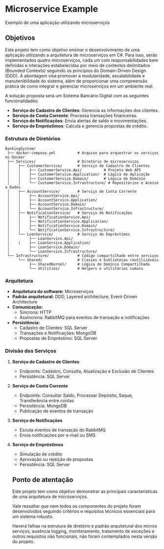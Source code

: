 # Microservice Example
Exemplo de uma aplicação utilizando microserviços

## Objetivos
Este projeto tem como objetivo ensinar o desenvolvimento de uma aplicação utilizando a arquitetura de microserviços em C#. Para isso, serão implementados quatro microserviços, cada um com responsabilidades bem definidas e interações estabelecidas por meio de contextos delimitados (Bounded Contexts) seguindo os princípios do Domain-Driven Design (DDD). A abordagem visa promover a modularidade, escalabilidade e manutenibilidade do sistema, além de proporcionar uma compreensão prática de como integrar e gerenciar microserviços em um ambiente real.

A solução proposta será um Sistema Bancário Digital com as seguintes funcionalidades:
- **Serviço de Cadastro de Clientes**: Gerencia as informações dos clientes.
- **Serviço de Conta Corrente**: Processa transações financeiras.
- **Serviço de Notificações**: Envia alertas de saldo e movimentações.
- **Serviço de Empréstimos**: Calcula e gerencia propostas de crédito.

### Estrutura de Diretórios
``` 
BankingSystem/
 ├── docker-compose.yml          # Arquivo para orquestrar os serviços no Docker
 ├── Services/                   # Diretório de microserviços
 │    ├── CustomerService/       # Serviço de Cadastro de Clientes
 │    │    ├── CustomerService.Api/          # Projeto Web API
 |    |    ├── CustomerService.Application/  # Lógica de Aplicação
 │    │    ├── CustomerService.Domain/       # Lógica de Domínio
 │    │    └── CustomerService.Infrastructure/ # Repositórios e Acesso a Dados
 │    ├── AccountService/        # Serviço de Conta Corrente
 │    │    ├── AccountService.Api/
 |    |    ├── AccountService.Application/  
 │    │    ├── AccountService.Domain/
 │    │    └── AccountService.Infrastructure/
 │    ├── NotificationService/   # Serviço de Notificações
 │    │    ├── NotificationService.Api/
 |    |    ├── NotificationService.Application/  
 │    │    ├── NotificationService.Domain/
 │    │    └── NotificationService.Infrastructure/
 │    └── LoanService/           # Serviço de Empréstimos
 │         ├── LoanService.Api/
 |    |    ├── LoanService.Application/  
 │         ├── LoanService.Domain/
 │         └── LoanService.Infrastructure/
 └── Infrastructure/             # Código compartilhado entre serviços
      └── Shared/                # Classes e bibliotecas reutilizáveis
           ├── SharedKernel/     # Lógica de Domínio Compartilhada
           └── Utilities/        # Helpers e utilitários comuns

``` 


### **Arquitetura**

- **Arquitetura do software:** Microserviços
- **Padrão arquitetural:** DDD, Layered architecture, Event-Driven Architecture
- **Comunicação:**
    - Sincrona: HTTP
    - Assíncrona: RabbitMQ para eventos de transação e notificações
- **Persistência:**
    - Cadastro de Clientes: SQL Server
    - Transações e Notificações: MongoDB
    - Propostas de Empréstimo: SQL Server

### **Divisão dos Serviços**

1. **Serviço de Cadastro de Clientes**
    - Endpoints: Cadastro, Consulta, Atualização e Exclusão de Clientes
    - Persistência: SQL Server
2. **Serviço de Conta Corrente**
    - Endpoints: Consultar Saldo, Processar Depósito, Saque, Transferência entre contas
    - Persistência: MongoDB
    - Publicação de eventos de transação
3. **Serviço de Notificações**
    - Escuta eventos de transação do RabbitMQ
    - Envia notificações por e-mail ou SMS
4. **Serviço de Empréstimos**
    - Simulação de crédito
    - Aprovação ou rejeição de propostas
    - Persistência: SQL Server


    ## Ponto de atentação
    Este projeto tem como objetivo demonstrar as principais características de uma arquitetura de microserviços.
    
    Vale ressaltar que nem todos os componentes do projeto foram desenvolvidos seguindo critérios e requisitos técnicos essenciais para um sistema robusto.
    
    Haverá falhas na estrutura de diretório e padrão arquitetural dos micros serviços, ausência logging, monitoramento, tratamento de exceções e outros requisitos não funcionais, não foram contemplados nesta versão do projeto.